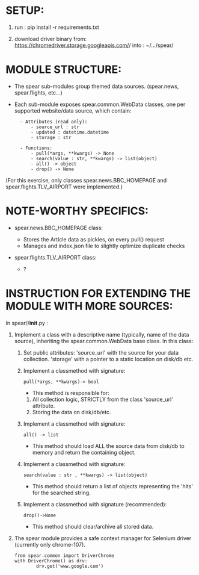 SETUP:
======

1. run :
    pip install -r requirements.txt

2. 
    download driver binary from:
        https://chromedriver.storage.googleapis.com/<YOUR CHROME VERSION>/<YOUR OS VERSION>
    into :
        ~/.../spear/

MODULE STRUCTURE:
=================
- The spear sub-modules group themed data sources. (spear.news, spear.flights, etc...)
- Each sub-module exposes spear.common.WebData classes, one per supported website/data source, which contain:

        
        - Attributes (read only):
            - source_url : str 
            - updated : datetime.datetime 
            - storage : str
        
        - Functions:
            - pull(*args, **kwargs) -> None
            - search(value : str, **kwargs) -> list(object)
            - all() -> object 
            - drop() -> None

(For this exercise, only classes spear.news.BBC_HOMEPAGE and spear.flights.TLV_AIRPORT were implemented.)

NOTE-WORTHY SPECIFICS:
=====================
- spear.news.BBC_HOMEPAGE class:
    - Stores the Article data as pickles, on every pull() request
    - Manages and index.json file to slightly optimize duplicate checks

- spear.flights.TLV_AIRPORT class:
    - ?

INSTRUCTION FOR EXTENDING THE MODULE WITH MORE SOURCES:
=======================================================
In spear/<data category>/__init__.py :

1. Implement a class with a descriptive name (typically, name of the data source), inheriting the spear.common.WebData base class.
    In this class:

    1.  Set public attributes:
         'source_url' with the source for your data collection.
         'storage' with a pointer to a static location on disk/db etc.

    2.  Implement a classmethod with signature:
    
        ```
        pull(*args, **kwargs)-> bool
        ```

        - This method is responsible for:
        1. All collection logic, STRICTLY from the class 'source_url' attribute.
        2. Storing the data on disk/db/etc.

    3. Implement a classmethod with signature:

        ```
        all() -> list
        ```

        - This method should load ALL the source data from disk/db to memory and return the containing object.
        
    4. Implement a classmethod with signature:
        ```
        search(value : str , **kwargs) -> list(object)
        ```
        - This method should return a list of objects representing the 'hits' for the searched string.
    
    5. Implement a classmethod with signature (recommended):
        ```
        drop()->None
        ```
        - This method should clear/archive all stored data.

2. The spear module provides a safe context manager for Selenium driver (currently only chrome-107). 

    ```
    from spear.common import DriverChrome
    with DriverChrome() as drv:
            drv.get('www.google.com')
    ```

